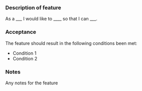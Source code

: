 ### Description of feature
As a ___ I would like to ____ so that I can ___.

### Acceptance
The feature should result in the following conditions been met:
- Condition 1
- Condition 2

### Notes
Any notes for the feature
